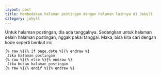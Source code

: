 ```yaml
--- 
layout: post
title: Membedakan halaman postingan dengan halaman lainnya di Jekyll
category: jekyll 
--- 
```


Untuk halaman postingan, dia ada tanggalnya. Sedangkan untuk halaman selain halaman postingan, nggak pakai tanggal. Maka, bisa kita cari dengan kode seperti berikut ini:

```liquid
{% raw %}{% if page.date %}{% endraw %}
 Jika halaman postingan
{% raw %}{% else %}{% endraw %}
 Jika bukan halaman postingan
{% raw %}{% endif %}{% endraw %}
```